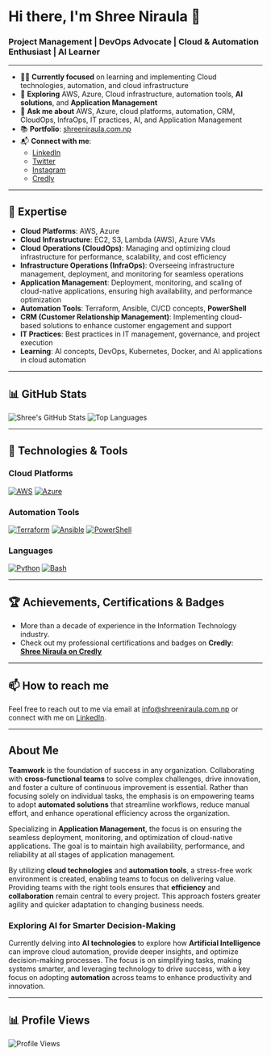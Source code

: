 # Hi there, I'm Shree Niraula 👋

### Project Management | DevOps Advocate | Cloud & Automation Enthusiast | AI Learner

---

- 👨‍💻 **Currently focused** on learning and implementing Cloud technologies, automation, and cloud infrastructure
- 🌱 **Exploring** AWS, Azure, Cloud infrastructure, automation tools, **AI solutions**, and **Application Management**
- 💬 **Ask me about** AWS, Azure, cloud platforms, automation, CRM, CloudOps, InfraOps, IT practices, AI, and Application Management
- 📚 **Portfolio**: [shreeniraula.com.np](https://shreeniraula.com.np/)
- 📬 **Connect with me**:
  - [LinkedIn](https://www.linkedin.com/in/shreeniraula/)
  - [Twitter](https://twitter.com/ShreeNiraula)
  - [Instagram](https://www.instagram.com/ShreeNiraula/)
  - [Credly](https://www.credly.com/users/shreeniraula/)

---

## 💼 Expertise

- **Cloud Platforms**: AWS, Azure
- **Cloud Infrastructure**: EC2, S3, Lambda (AWS), Azure VMs
- **Cloud Operations (CloudOps)**: Managing and optimizing cloud infrastructure for performance, scalability, and cost efficiency
- **Infrastructure Operations (InfraOps)**: Overseeing infrastructure management, deployment, and monitoring for seamless operations
- **Application Management**: Deployment, monitoring, and scaling of cloud-native applications, ensuring high availability, and performance optimization
- **Automation Tools**: Terraform, Ansible, CI/CD concepts, **PowerShell**
- **CRM (Customer Relationship Management)**: Implementing cloud-based solutions to enhance customer engagement and support
- **IT Practices**: Best practices in IT management, governance, and project execution
- **Learning**: AI concepts, DevOps, Kubernetes, Docker, and AI applications in cloud automation

---

## 📊 GitHub Stats

![Shree's GitHub Stats](https://github-readme-stats.vercel.app/api?username=ShreeNiraula&show_icons=true&hide_title=true)
![Top Languages](https://github-readme-stats.vercel.app/api/top-langs/?username=ShreeNiraula&layout=compact)

---

## 🚀 Technologies & Tools

### Cloud Platforms

[![AWS](https://img.shields.io/badge/-AWS-232F3E?logo=amazonaws&logoColor=white)](https://aws.amazon.com/)
[![Azure](https://img.shields.io/badge/-Azure-0078D4?logo=microsoftazure&logoColor=white)](https://azure.microsoft.com/)

### Automation Tools

[![Terraform](https://img.shields.io/badge/-Terraform-7F5AB6?logo=terraform&logoColor=white)](https://www.terraform.io/)
[![Ansible](https://img.shields.io/badge/-Ansible-3A3A3A?logo=ansible&logoColor=white)](https://www.ansible.com/)
[![PowerShell](https://img.shields.io/badge/-PowerShell-5391FE?logo=powershell&logoColor=white)](https://docs.microsoft.com/en-us/powershell/)

### Languages

[![Python](https://img.shields.io/badge/-Python-3776AB?logo=python&logoColor=white)](https://www.python.org/)
[![Bash](https://img.shields.io/badge/-Bash-4EAA25?logo=gnu-bash&logoColor=white)](https://www.gnu.org/software/bash/)

---

## 🏆 Achievements, Certifications & Badges

- More than a decade of experience in the Information Technology industry.
- Check out my professional certifications and badges on **Credly**:  
  [**Shree Niraula on Credly**](https://www.credly.com/users/shreeniraula/)

---

## 📫 How to reach me

Feel free to reach out to me via email at [info@shreeniraula.com.np](mailto:info@shreeniraula.com.np) or connect with me on [LinkedIn](https://www.linkedin.com/in/shreeniraula/).

---

## **About Me**

**Teamwork** is the foundation of success in any organization. Collaborating with **cross-functional teams** to solve complex challenges, drive innovation, and foster a culture of continuous improvement is essential. Rather than focusing solely on individual tasks, the emphasis is on empowering teams to adopt **automated solutions** that streamline workflows, reduce manual effort, and enhance operational efficiency across the organization.

Specializing in **Application Management**, the focus is on ensuring the seamless deployment, monitoring, and optimization of cloud-native applications. The goal is to maintain high availability, performance, and reliability at all stages of application management.

By utilizing **cloud technologies** and **automation tools**, a stress-free work environment is created, enabling teams to focus on delivering value. Providing teams with the right tools ensures that **efficiency** and **collaboration** remain central to every project. This approach fosters greater agility and quicker adaptation to changing business needs.

### **Exploring AI for Smarter Decision-Making**

Currently delving into **AI technologies** to explore how **Artificial Intelligence** can improve cloud automation, provide deeper insights, and optimize decision-making processes. The focus is on simplifying tasks, making systems smarter, and leveraging technology to drive success, with a key focus on adopting **automation** across teams to enhance productivity and innovation.

---

## 📊 **Profile Views**

![Profile Views](https://komarev.com/ghpvc/?username=ShreeNiraula)

